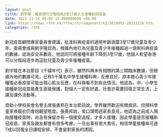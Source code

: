```yaml
---
layout: post
title: 劉宇隆：冀香港可分階段為3至17歲人士接種新冠疫苗
date: 2021-11-16 09:04:15.000000000 +08:00
link: https://news.rthk.hk/rthk/ch/component/k2/1619992-20211116.htm
categories: rthk
---
```


新冠疫苗顧問專家委員會建議，批准科興疫苗的適用年齡涵蓋3至17歲兒童及青少年。委員會成員劉宇隆認為，根據內地已為兒童及青少年接種超過一億劑科興疫苗的數據，認為安全系數高，他認同可將接種年齡下降到3至17歲，他個人希望香港可以分階段逐步為這批兒童及青少年接種疫苗。

劉宇隆在本台節目《千禧年代》表示，雖然科興未有相關的第三期臨床數據，但根據內地的數據可見，已有5千萬名中學生接種科興，反應良好，原本擔心青少年接種復必泰疫苗可能出現心肌炎反應，在科興看不到有此情況。他認為，中、小學生接種新冠疫苗能產生直接保護，對個人一定有好處，社會亦需要回復正常生活，上課及課外活動等。

資助小學校長會名譽主席張勇邦在本台節目說，學界雖然歡迎有關資訊，但預料學童家長最初仍會抱觀望態度。張勇邦說，曾口頭問過家長意見，他認為之前成人開始接種疫苗時，尚且有保留亦有一個接受過程，才多人接種，因此學童是否接種新冠疫苗，家長及親友都會有很多考慮，一旦出事有很大責任，相信學童接種率可達7成以回復全日課程安排，不會是對家長的誘因。
